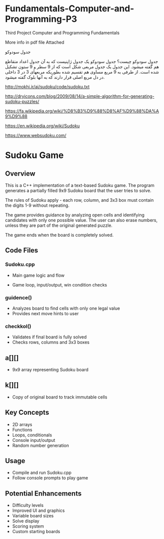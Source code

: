 # Fundamentals-Computer-and-Programming-P3
Third Project Computer and Programming Fundamentals

More info in pdf file Attached

جدول سودوکو

جدول سودوکو چیست؟
جدول سودوکو یک جدول ژاپنیست که به آن جدول اعداد متقاطع هم گفته میشود. این جدول یک جدول مربعی شکل است که از 9
سطر و 9 ستون تشکیل شده است. از طرفی به 9 مربع مساوی هم تقسیم شده بطوریکه مربعهای 3 در 3 داخلی در دل مربع اصلی قرار
دارند که به آنها بلوک گفته میشود.

  





http://mokhi.ir/ai/sudoku/code/sudoku.txt

http://dryicons.com/blog/2009/08/14/a-simple-algorithm-for-generating-sudoku-puzzles/

https://fa.wikipedia.org/wiki/%D8%B3%D9%88%D8%AF%D9%88%DA%A9%D9%88

https://en.wikipedia.org/wiki/Sudoku

https://www.websudoku.com/


# Sudoku Game
## Overview
This is a C++ implementation of a text-based Sudoku game. The program generates a partially filled 9x9 Sudoku board that the user tries to solve.

The rules of Sudoku apply - each row, column, and 3x3 box must contain the digits 1-9 without repeating.

The game provides guidance by analyzing open cells and identifying candidates with only one possible value. The user can also erase numbers, unless they are part of the original generated puzzle.

The game ends when the board is completely solved.

## Code Files
### Sudoku.cpp

+ Main game logic and flow

+ Game loop, input/output, win condition checks

### guidence()

+ Analyzes board to find cells with only one legal value
+ Provides next move hints to user

### **checkkol()**

+ Validates if final board is fully solved
+ Checks rows, columns and 3x3 boxes

## a[][]

+ 9x9 array representing Sudoku board
## k[][]

+ Copy of original board to track immutable cells
## Key Concepts
+ 2D arrays
+ Functions
+ Loops, conditionals
+ Console input/output
+ Random number generation
## Usage
+ Compile and run Sudoku.cpp
+ Follow console prompts to play game
## Potential Enhancements
+ Difficulty levels
+ Improved UI and graphics
+ Variable board sizes
+ Solve display
+ Scoring system
+ Custom starting boards
